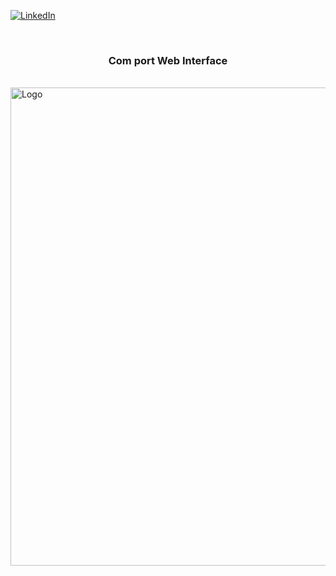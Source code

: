 [linkedin-shield]: https://img.shields.io/badge/-LinkedIn-black.svg?style=flat-square&logo=linkedin&colorB=555
[linkedin-url]: https://linkedin.com/in/boraciner
[![LinkedIn][linkedin-shield]][linkedin-url]



<!-- PROJECT LOGO -->
<br />
<p align="center">
  <h3 align="center">Com port Web Interface</h3>
  <br />
  <img src="advert/myGif.gif" alt="Logo" width="1851" height="765"/>
</p>

